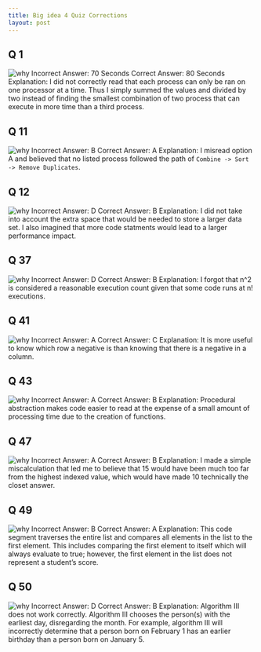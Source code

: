 ```yaml
---
title: Big idea 4 Quiz Corrections
layout: post
---
```

## Q 1
![why]({{site.baseurl}}/images/MCQ4Q1.png)
Incorrect Answer: 70 Seconds
Correct Answer: 80 Seconds
Explanation: I did not correctly read that each process can only be ran on one processor at a time. Thus I simply summed the values and divided by two instead of finding the smallest combination of two process that can execute in more time than a third process.

## Q 11
![why]({{site.baseurl}}/images/MCQ4Q11.png)
Incorrect Answer: B
Correct Answer: A
Explanation: I misread option A and believed that no listed process followed the path of `Combine -> Sort -> Remove Duplicates`.

## Q 12
![why]({{site.baseurl}}/images/MCQ4Q12.png)
Incorrect Answer: D
Correct Answer: B
Explanation: I did not take into account the extra space that would be needed to store a larger data set. I also imagined that more code statments would lead to a larger performance impact.

## Q 37
![why]({{site.baseurl}}/images/MCQ4Q37.png)
Incorrect Answer: D
Correct Answer: B
Explanation: I forgot that n^2 is considered a reasonable execution count given that some code runs at n! executions.

## Q 41
![why]({{site.baseurl}}/images/MCQ4Q41.png)
Incorrect Answer: A
Correct Answer: C
Explanation: It is more useful to know which row a negative is than knowing that there is a negative in a column.

## Q 43
![why]({{site.baseurl}}/images/MCQ4Q43.png)
Incorrect Answer: A
Correct Answer: B
Explanation: Procedural abstraction makes code easier to read at the expense of a small amount of processing time due to the creation of functions.

## Q 47
![why]({{site.baseurl}}/images/MCQ4Q47.png)
Incorrect Answer: A
Correct Answer: B
Explanation: I made a simple miscalculation that led me to believe that 15 would have been much too far from the highest indexed value, which would have made 10 technically the closet answer.

## Q 49
![why]({{site.baseurl}}/images/MCQ4Q49.png)
Incorrect Answer: B
Correct Answer: A
Explanation: This code segment traverses the entire list and compares all elements in the list to the first element. This includes comparing the first element to itself which will always evaluate to true; however, the first element in the list does not represent a student’s score.

## Q 50
![why]({{site.baseurl}}/images/MCQ4Q50.png)
Incorrect Answer: D
Correct Answer: B
Explanation: Algorithm III does not work correctly. Algorithm III chooses the person(s) with the earliest day, disregarding the month. For example, algorithm III will incorrectly determine that a person born on February 1 has an earlier birthday than a person born on January 5.